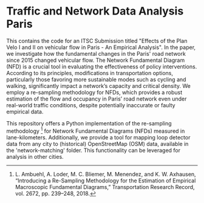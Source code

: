# Traffic and Network Data Analysis Paris

This contains the code for an ITSC Submission titled "Effects of the Plan Velo I and II on vehicular flow in Paris - An Empirical Analysis". In the paper, we investigate how the fundamental changes in the Paris' road network since 2015 changed vehicular flow. 
The Network Fundamental Diagram (NFD) is a crucial tool in evaluating the effectiveness of policy interventions. According to its principles, modifications in transportation options, particularly those favoring more sustainable modes such as cycling and walking, significantly impact a network’s capacity and critical density.
We employ a re-sampling methodology for NFDs, which provides a robust estimation of the flow and occupancy in Paris’ road network even under real-world traffic conditions, despite potentially inaccurate or faulty empirical data. 

This repository offers a Python implementation of the re-sampling methodology [^1] for Network Fundamental Diagrams (NFDs) measured in lane-kilometers. Additionally, we provide a tool for mapping loop detector data from any city to (historical) OpenStreetMap (OSM) data, available in the 'network-matching' folder. This functionality can be leveraged for analysis in other cities.

[^1]: L. Ambuehl, A. Loder, M. C. Bliemer, M. Menendez, and K. W. Axhausen, “Introducing a Re-Sampling Methodology for the Estimation of Empirical Macroscopic Fundamental Diagrams,” Transportation Research Record, vol. 2672, pp. 239–248, 2018.
